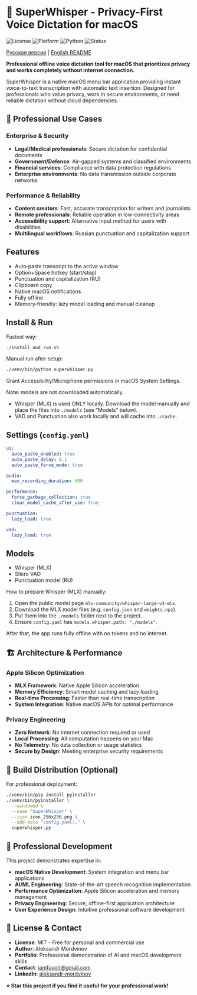 # 🎤 SuperWhisper - Privacy-First Voice Dictation for macOS

![License](https://img.shields.io/badge/License-MIT-blue.svg)
![Platform](https://img.shields.io/badge/Platform-macOS-lightgrey.svg)
![Python](https://img.shields.io/badge/Python-3.8%2B-brightgreen.svg)
![Status](https://img.shields.io/badge/Status-Production%20Ready-green.svg)

[Русская версия](README.md) | [English README](README_EN.md)

**Professional offline voice dictation tool for macOS that prioritizes privacy and works completely without internet connection.**

SuperWhisper is a native macOS menu bar application providing instant voice-to-text transcription with automatic text insertion. Designed for professionals who value privacy, work in secure environments, or need reliable dictation without cloud dependencies.

## 🎯 **Professional Use Cases**

### **Enterprise & Security**
- **Legal/Medical professionals**: Secure dictation for confidential documents
- **Government/Defense**: Air-gapped systems and classified environments  
- **Financial services**: Compliance with data protection regulations
- **Enterprise environments**: No data transmission outside corporate networks

### **Performance & Reliability**
- **Content creators**: Fast, accurate transcription for writers and journalists
- **Remote professionals**: Reliable operation in low-connectivity areas
- **Accessibility support**: Alternative input method for users with disabilities
- **Multilingual workflows**: Russian punctuation and capitalization support

## Features

- Auto‑paste transcript to the active window
- Option+Space hotkey (start/stop)
- Punctuation and capitalization (RU)
- Clipboard copy
- Native macOS notifications
- Fully offline
- Memory‑friendly: lazy model loading and manual cleanup

## Install & Run

Fastest way:

```bash
./install_and_run.sh
```

Manual run after setup:

```bash
./venv/bin/python superwhisper.py
```

Grant Accessibility/Microphone permissions in macOS System Settings.

Note: models are not downloaded automatically.

- Whisper (MLX) is used ONLY locally. Download the model manually and place
  the files into `./models` (see “Models” below).
- VAD and Punctuation also work locally and will cache into `./cache`.

## Settings (`config.yaml`)

```yaml
ui:
  auto_paste_enabled: true
  auto_paste_delay: 0.1
  auto_paste_force_mode: true

audio:
  max_recording_duration: 600

performance:
  force_garbage_collection: true
  clear_model_cache_after_use: true

punctuation:
  lazy_load: true

vad:
  lazy_load: true
```

## Models

- Whisper (MLX)
- Silero VAD
- Punctuation model (RU)

How to prepare Whisper (MLX) manually:

1) Open the public model page `mlx-community/whisper-large-v3-mlx`.
2) Download the MLX model files (e.g. `config.json` and `weights.npz`).
3) Put them into the `./models` folder next to the project.
4) Ensure `config.yaml` has `models.whisper.path: "./models"`.

After that, the app runs fully offline with no tokens and no internet.

## 🏗️ **Architecture & Performance**

### **Apple Silicon Optimization**
- **MLX Framework**: Native Apple Silicon acceleration
- **Memory Efficiency**: Smart model caching and lazy loading
- **Real-time Processing**: Faster than real-time transcription
- **System Integration**: Native macOS APIs for optimal performance

### **Privacy Engineering**
- **Zero Network**: No internet connection required or used
- **Local Processing**: All computation happens on your Mac
- **No Telemetry**: No data collection or usage statistics
- **Secure by Design**: Meeting enterprise security requirements

## 🚀 **Build Distribution (Optional)**

For professional deployment:

```bash
./venv/bin/pip install pyinstaller
./venv/bin/pyinstaller \
  --windowed \
  --name "SuperWhisper" \
  --icon icon_256x256.png \
  --add-data "config.yaml:." \
  superwhisper.py
```

## 🤝 **Professional Development**

This project demonstrates expertise in:
- **macOS Native Development**: System integration and menu bar applications
- **AI/ML Engineering**: State-of-the-art speech recognition implementation
- **Performance Optimization**: Apple Silicon acceleration and memory management
- **Privacy Engineering**: Secure, offline-first application architecture
- **User Experience Design**: Intuitive professional software development

## 📄 **License & Contact**

- **License**: MIT - Free for personal and commercial use
- **Author**: Aleksandr Mordvinov
- **Portfolio**: Professional demonstration of AI and macOS development skills
- **Contact**: [iamfuyoh@gmail.com](mailto:iamfuyoh@gmail.com)
- **LinkedIn**: [aleksandr-mordvinov](https://www.linkedin.com/in/aleksandr-mordvinov-3bb853325/)

**⭐ Star this project if you find it useful for your professional work!**

